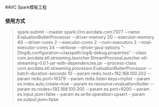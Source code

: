 #AVC Spark模板工程

### 使用方式

> spark-submit --master spark://nn.avcdata.com:7077 --name EvaluationButlerProcessor --driver-memory 2G --executor-memory 4G --driver-cores 2 --executor-cores 2 --num-executors 3 --total-executor-cores 24 --verbose --driver-java-options "-Dlog4j.configuration=classpath:log4j-debug.properties" --class com.avcdata.etl.streaming.launcher.StreamProcessLauncher etl-streaming-0.0.1-jar-with-dependencies.jar --process-class com.avcdata.etl.streaming.processor.EvaluationButlerProcessor --batch-duration-seconds 10 --param redis.host=192.168.100.202 --param redis.port=16379 --param redis.listen.keys=mylist --param es.index.auto.create=true --param es.resource=evaluation/butler --param es.nodes=192.168.100.200 --param es.port=9200 --param es.input.json=false --param es.write.operation=upsert --param es.output.json=false
